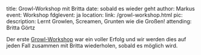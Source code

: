 title: Growl-Workshop mit Britta
date: sobald es wieder geht
author: Markus
event: Workshop
fdglevent: ja
location:
link: /growl-workshop.html
pic:
description: Lernt Growlen, Screamen, Grunten wie die Großen! 
attending: Britta Görtz

Der erste [Growl-Workshop](/growl-workshop.html) war ein voller Erfolg und wir 
werden dies auf jeden Fall zusammen mit Britta wiederholen, sobald es möglich 
wird.